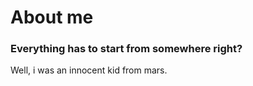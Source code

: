 <h1> About me </h1>
<h3>Everything has to start from somewhere right?</h3>
Well, i was an innocent kid from mars.
